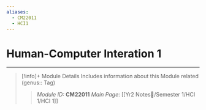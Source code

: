 ```yaml
---
aliases:
  - CM22011
  - HCI1
---
```

# Human-Computer Interation 1
---
> [!info]+ Module Details
> Includes information about this Module related (genus:: Tag)
> > *Module ID:* **CM22011**
> > *Main Page*: [[Yr2 Notes📘/Semester 1/HCI 1/HCI 1]]
